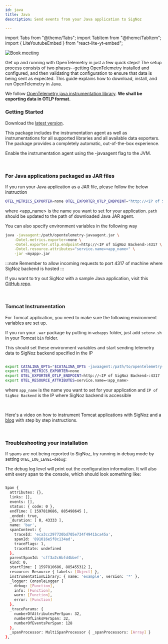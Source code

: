 ```yaml
---
id: java
title: Java
description: Send events from your Java application to SigNoz

---
```


import Tabs from "@theme/Tabs";
import TabItem from "@theme/TabItem";
import { LiteYoutubeEmbed } from "react-lite-yt-embed";

<p align="center">

[![Book meeting](/img/docs/ZoomCTA1.png)](https://calendly.com/pranay-signoz/instrumentation-office-hrs)

</p>


Get up and running with OpenTelemetry in just a few quick steps! The setup process consists of two phases--getting OpenTelemetry installed and configured, and then validating that configuration to ensure that data is being sent as expected. This guide explains how to download, install, and run OpenTelemetry in Java.

We follow [OpenTelemetry java instrumentation library](https://github.com/open-telemetry/opentelemetry-java-instrumentation). **We shall be exporting data in OTLP format.**

### Getting Started

Download the [latest version](https://github.com/open-telemetry/opentelemetry-java-instrumentation/releases/latest/download/opentelemetry-javaagent.jar).

This package includes the instrumentation agent as well as instrumentations for all supported libraries and all available data exporters. The package provides a completely automatic, out-of-the-box experience.

Enable the instrumentation agent using the -javaagent flag to the JVM.

<p>&nbsp;</p>

### For Java applications packaged as JAR files

If you run your Java application as a JAR file, please follow the below instruction

<!-- <Tabs
  defaultValue="self-hosted"
  groupId="hosting-options"
  values={[
    { label: "Self Hosted", value: "self-hosted" },
    { label: "Cloud", value: "cloud" },
  ]}
>
  <TabItem value="self-hosted"> -->

```bash
OTEL_METRICS_EXPORTER=none OTEL_EXPORTER_OTLP_ENDPOINT="http://<IP of SigNoz Backend>:4317" OTEL_RESOURCE_ATTRIBUTES=service.name=<app_name> java -javaagent:/path/opentelemetry-javaagent.jar -jar  <myapp>.jar
```

where <app_name> is the name you want to set for your application. `path` should be updated to the path of downloaded Java JAR agent.

You can also specify environment variables in the following way

```bash
java -javaagent:/path/opentelemetry-javaagent.jar \
    -Dotel.metrics.exporter=none \
    -Dotel.exporter.otlp.endpoint=http://<IP of SigNoz Backend>:4317 \
    -Dotel.resource.attributes="service.name=<app_name>" \
    -jar <myapp>.jar
```

:::note
Remember to allow incoming requests to port 4317 of machine where SigNoz backend is hosted
:::

If you want to try out SigNoz with a sample Java application, visit this [GitHub repo](https://github.com/SigNoz/spring-petclinic).

<!-- </TabItem>
  <TabItem value="cloud">

```bash
OTEL_EXPORTER_OTLP_ENDPOINT="ingest.signoz.io:443" OTEL_RESOURCE_ATTRIBUTES=service.name=<app_name> OTEL_EXPORTER_OTLP_HEADERS="signoz-access-token=<access_token>" java -javaagent:/path/to/opentelemetry-javaagent-all.jar -jar  <myapp>.jar
```

_<app_name>_ is the name you want to set for your application

_<access_token>_ can be found in your settings page as shown in below image

![access_token_settings_page](../../static/img/access_token_settings_page.png)
</TabItem>

</Tabs> -->

<p>&nbsp;</p>

### Tomcat Instrumentation

For Tomcat application, you need to make sure the following environment variables are set up.

If you run your `.war` package by putting in `webapps` folder, just add `setenv.sh` in your Tomcat `bin` folder.

This should set these environment variables and start sending telemetry data to SigNoz backend specified in the IP

```bash

export CATALINA_OPTS="$CATALINA_OPTS -javaagent:/path/to/opentelemetry-javaagent.jar"
export OTEL_METRICS_EXPORTER=none
export OTEL_EXPORTER_OTLP_ENDPOINT=http://<IP of SigNoz Backend>:4317
export OTEL_RESOURCE_ATTRIBUTES=service.name=<app_name>

```

where `app_name` is the name you want to set for your application
and `IP of SigNoz Backend` is the IP where SigNoz backend is accessible

<p>&nbsp;</p>


Here's a video on how to instrument Tomcat applications with SigNoz and a [blog](https://signoz.io/opentelemetry/tomcat/) with step by step instructions.

<LiteYoutubeEmbed id="4obQilMqU4E" mute={false} />

<p>&nbsp;</p>

### Troubleshooting your installation

If spans are not being reported to SigNoz, try running in debug mode by setting `OTEL_LOG_LEVEL=debug`:

The debug log level will print out the configuration information. It will also emit every span to the console, which should look something like:

```bash

Span {
  attributes: {},
  links: [],
  events: [],
  status: { code: 0 },
  endTime: [ 1597810686, 885498645 ],
  _ended: true,
  _duration: [ 0, 43333 ],
  name: 'bar',
  spanContext: {
    traceId: 'eca3cc297720bd705e734f4941bca45a',
    spanId: '891016e5f8c134ad',
    traceFlags: 1,
    traceState: undefined
  },
  parentSpanId: 'cff3a2c6bfd4bbef',
  kind: 0,
  startTime: [ 1597810686, 885455312 ],
  resource: Resource { labels: [Object] },
  instrumentationLibrary: { name: 'example', version: '*' },
  _logger: ConsoleLogger {
    debug: [Function],
    info: [Function],
    warn: [Function],
    error: [Function]
  },
  _traceParams: {
    numberOfAttributesPerSpan: 32,
    numberOfLinksPerSpan: 32,
    numberOfEventsPerSpan: 128
  },
  _spanProcessor: MultiSpanProcessor { _spanProcessors: [Array] }
},
```

<p>&nbsp;</p>

